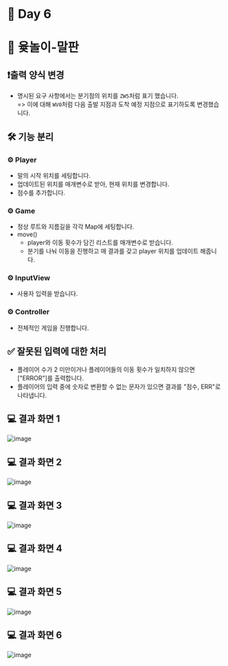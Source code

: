 # 📅 Day 6
# 🐴 윷놀이-말판

## ❗출력 양식 변경

- 명시된 요구 사항에서는 분기점의 위치를 `ZW5`처럼 표기 했습니다.<br>=> 이에 대해 `WV0`처럼 다음 출발 지점과 도착 예정 지점으로 표기하도록 변경했습니다. 

## 🛠️ 기능 분리

### ⚙️ Player

- 말의 시작 위치를 세팅합니다.
- 업데이트된 위치를 매개변수로 받아, 현재 위치를 변경합니다.
- 점수를 추가합니다.

### ⚙️ Game

- 정상 루트와 지름길을 각각 Map에 세팅합니다.
- move()
  - player와 이동 횟수가 담긴 리스트를 매개변수로 받습니다.
  - 분기를 나눠 이동을 진행하고 매 결과를 갖고 player 위치를 업데이트 해줍니다.

### ⚙️ InputView

- 사용자 입력을 받습니다.

### ⚙️ Controller

- 전체적인 게임을 진행합니다.

## ✅ 잘못된 입력에 대한 처리

- 플레이어 수가 2 미만이거나 플레이어들의 이동 횟수가 일치하지 않으면 ["ERROR"]를 출력합니다.
- 플레이어의 입력 중에 숫자로 변환할 수 없는 문자가 있으면 결과를 "점수, ERR"로 나타냅니다.

## 💻 결과 화면 1

![image](https://github.com/yonghyeonpark/Codesquad-Programming-Practice/assets/126778700/35e2f86f-58aa-4dc4-a867-48f5e826312a)

## 💻 결과 화면 2

![image](https://github.com/yonghyeonpark/Codesquad-Programming-Practice/assets/126778700/9ff6edc1-b153-441e-b4ca-db678b97efb8)

## 💻 결과 화면 3

![image](https://github.com/yonghyeonpark/Codesquad-Programming-Practice/assets/126778700/55af051d-343d-42b7-809a-b88e1551d371)

## 💻 결과 화면 4

![image](https://github.com/yonghyeonpark/Codesquad-Programming-Practice/assets/126778700/a373c583-ebdf-40ae-9ef0-f3de43b3f1b1)

## 💻 결과 화면 5

![image](https://github.com/yonghyeonpark/Codesquad-Programming-Practice/assets/126778700/dc13d776-a9c7-4e22-9579-6010730b3db8)

## 💻 결과 화면 6

![image](https://github.com/yonghyeonpark/Codesquad-Programming-Practice/assets/126778700/37e2669d-ee6d-43ac-824e-9ced208f0dbf)